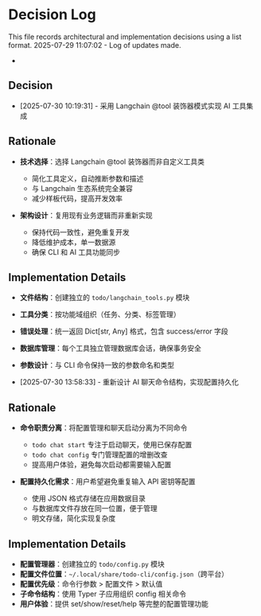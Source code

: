 # Decision Log

This file records architectural and implementation decisions using a list format.
2025-07-29 11:07:02 - Log of updates made.

*

## Decision

* [2025-07-30 10:19:31] - 采用 Langchain @tool 装饰器模式实现 AI 工具集成

## Rationale

* **技术选择**：选择 Langchain @tool 装饰器而非自定义工具类
  - 简化工具定义，自动推断参数和描述
  - 与 Langchain 生态系统完全兼容
  - 减少样板代码，提高开发效率

* **架构设计**：复用现有业务逻辑而非重新实现
  - 保持代码一致性，避免重复开发
  - 降低维护成本，单一数据源
  - 确保 CLI 和 AI 工具功能同步

## Implementation Details

* **文件结构**：创建独立的 `todo/langchain_tools.py` 模块
* **工具分类**：按功能域组织（任务、分类、标签管理）
* **错误处理**：统一返回 Dict[str, Any] 格式，包含 success/error 字段
* **数据库管理**：每个工具独立管理数据库会话，确保事务安全
* **参数设计**：与 CLI 命令保持一致的参数命名和类型

* [2025-07-30 13:58:33] - 重新设计 AI 聊天命令结构，实现配置持久化

## Rationale

* **命令职责分离**：将配置管理和聊天启动分离为不同命令
  - `todo chat start` 专注于启动聊天，使用已保存配置
  - `todo chat config` 专门管理配置的增删改查
  - 提高用户体验，避免每次启动都需要输入配置

* **配置持久化需求**：用户希望避免重复输入 API 密钥等配置
  - 使用 JSON 格式存储在应用数据目录
  - 与数据库文件存放在同一位置，便于管理
  - 明文存储，简化实现复杂度

## Implementation Details

* **配置管理器**：创建独立的 `todo/config.py` 模块
* **配置文件位置**：`~/.local/share/todo-cli/config.json`（跨平台）
* **配置优先级**：命令行参数 > 配置文件 > 默认值
* **子命令结构**：使用 Typer 子应用组织 config 相关命令
* **用户体验**：提供 set/show/reset/help 等完整的配置管理功能